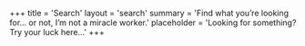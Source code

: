 +++
title = 'Search'
layout = 'search'
summary = 'Find what you’re looking for… or not, I’m not a miracle worker.'
placeholder = 'Looking for something? Try your luck here…'
+++
